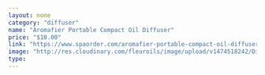 ```yaml
---
layout: none
category: "diffuser"
name: "Aromafier Portable Compact Oil Diffuser"
price: "$10.00"
link: "https://www.spaorder.com/aromafier-portable-compact-oil-diffuser/"
image: "http://res.cloudinary.com/fleuroils/image/upload/v1474518242/Diffuser/Aromafier.jpg"
type: 
---
```

